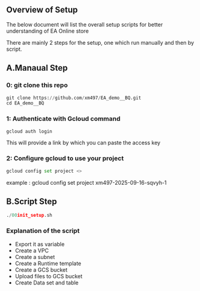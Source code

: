 ## Overview of Setup
The below document will list the overall setup scripts for better understanding of EA Online store

There are mainly 2 steps for the setup, one which run manually and then by script.

## A.Manaual Step

### 0: git clone this repo
```python
git clone https://github.com/xm497/EA_demo__BQ.git
cd EA_demo__BQ
```
### 1: Authenticate with Gcloud command
```python
gcloud auth login
```
This will provide a link by which you can paste the access key
### 2: Configure gcloud to use your project
```python
gcloud config set project <>
```
example :
gcloud config set project xm497-2025-09-16-sqvyh-1


## B.Script Step
```python
./00init_setup.sh 
```
### Explanation of the script
- Export it as variable
- Create a VPC
- Create a subnet
- Create a Runtime template
- Create a GCS bucket 
- Upload files to GCS bucket 
- Create Data set and table


